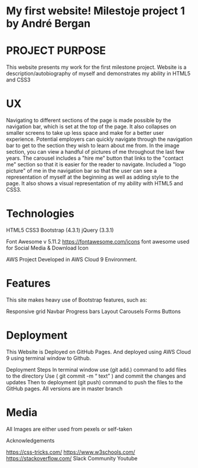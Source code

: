 # My first website! Milestoje project 1 by André Bergan
# PROJECT PURPOSE
This website presents my work for the first milestone project. Website is a description/autobiography of myself and demonstrates my ability in HTML5 and CSS3

# UX

Navigating to different sections of the page is made possible by the navigation bar, which is set at the top of the page. It also collapses on smaller screens to take up less space and make for a better user experience.
Potential employers can quickly navigate through the navigation bar to get to the section they wish to learn about me from. 
In the image section, you can view a handful of pictures of me throughout the last few years.
The carousel includes a "hire me" button that links to the "contact me" section so that it is easier for the reader to navigate.
Included a "logo picture" of me in the navigation bar so that the user can see a representation of myself at the beginning as well as adding style to the page.
It also shows a visual representation of my ability with HTML5 and CSS3.

# Technologies

HTML5
CSS3
Bootstrap (4.3.1)
jQuery (3.3.1)

Font Awesome v 5.11.2
https://fontawesome.com/icons font awesome used for Social Media & Download Icon

AWS
Project Developed in AWS Cloud 9 Environment.

# Features
This site makes heavy use of Bootstrap features, such as:

Responsive grid
Navbar
Progress bars
Layout
Carousels
Forms
Buttons

# Deployment
This Website is Deployed on GitHub Pages. And deployed using AWS Cloud 9 using terminal window to Github.

Deployment Steps
In terminal window use (git add.) command to add files to the directory
Use ( git commit -m “ text” ) and commit the changes and updates
Then to deployment (git push) command to push the files to the GitHub pages.
All versions are in master branch

# Media
All Images are either used from pexels or self-taken

Acknowledgements

https://css-tricks.com/
https://www.w3schools.com/
https://stackoverflow.com/
Slack Community
Youtube